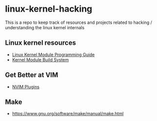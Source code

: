 # linux-kernel-hacking
This is a repo to keep track of resources and projects related to hacking / understanding the linux kernel internals

## Linux kernel resources
- [Linux Kernel Module Programming Guide](https://sysprog21.github.io/lkmpg/)
- [Kernel Module Build System](https://www.kernel.org/doc/Documentation/kbuild/modules.txt)
## Get Better at VIM
- [NVIM Plugins](https://dotfyle.com/)

## Make
- https://www.gnu.org/software/make/manual/make.html
